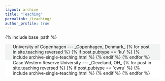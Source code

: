 ```yaml
---
layout: archive
title: "Teaching"
permalink: /teaching/
author_profile: true
---
```


{% include base_path %}

<div style="background-color: #f2f3f3" markdown=1> 
<div style="padding-top: 0.1pt; padding-bottom: 0.1pt; margin-left: 5%; margin-right: 5%;" markdown=1>
University of Copenhagen
---
_Copenhagen, Denmark_
{% for post in site.teaching reversed %}
  {% if post.pubtype == 'ku' %}
     {% include archive-single-teaching.html %}
  {% endif %}
{% endfor %}
</div>
</div>

<div style="background-color: #FFFFFF" markdown=1> 
<div style="padding-top: 0.1pt; padding-bottom: 1%; margin-left: 5%; margin-right: 5%;" markdown=1>
Case Western Reserve University
---
_Cleveland, OH_
{% for post in site.teaching reversed %}
  {% if post.pubtype == 'cwru' %}
     {% include archive-single-teaching.html %}
  {% endif %}
{% endfor %}
</div>
</div>
